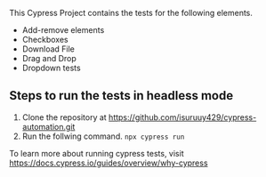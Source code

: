 This Cypress Project contains the tests for the following elements.

- Add-remove elements
- Checkboxes
- Download File
- Drag and Drop
- Dropdown tests

## Steps to run the tests in headless mode

1. Clone the repository at https://github.com/isuruuy429/cypress-automation.git
2. Run the follwing command.
   `npx cypress run`

To learn more about running cypress tests, visit https://docs.cypress.io/guides/overview/why-cypress

